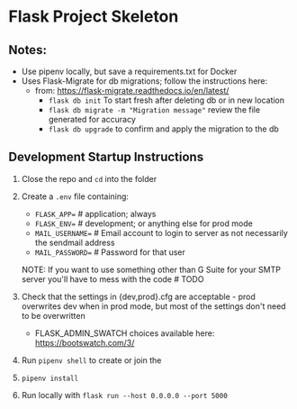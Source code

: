 # Flask Project Skeleton

## Notes:
- Use pipenv locally, but save a requirements.txt for Docker
- Uses Flask-Migrate for db migrations; follow the instructions here:
    - from: https://flask-migrate.readthedocs.io/en/latest/
        - `flask db init` To start fresh after deleting db or in new location
        - `flask db migrate -m "Migration message"` review the file generated for accuracy
        - `flask db upgrade` to confirm and apply the migration to the db

## Development Startup Instructions
1. Close the repo and `cd` into the folder
1. Create a `.env` file containing:
    - `FLASK_APP=` # application; always
    - `FLASK_ENV=` # development; or anything else for prod mode
    - `MAIL_USERNAME=` # Email account to login to server as not necessarily the sendmail address
    - `MAIL_PASSWORD=` # Password for that user
    
    NOTE: If you want to use something other than G Suite for your SMTP server you'll have to mess with the code # TODO
1. Check that the settings in {dev,prod}.cfg are acceptable - prod overwrites dev when in prod mode, but most of the settings don't need to be overwritten
    - FLASK_ADMIN_SWATCH choices available here: https://bootswatch.com/3/
1. Run `pipenv shell` to create or join the 
1. `pipenv install`
1. Run locally with `flask run --host 0.0.0.0 --port 5000`